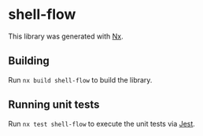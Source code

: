 # shell-flow

This library was generated with [Nx](https://nx.dev).

## Building

Run `nx build shell-flow` to build the library.

## Running unit tests

Run `nx test shell-flow` to execute the unit tests via [Jest](https://jestjs.io).
